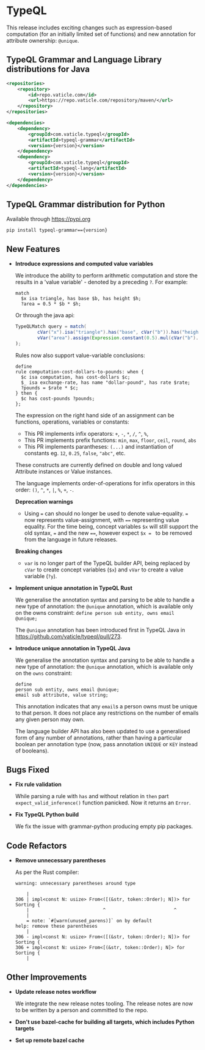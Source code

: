 # TypeQL

This release includes exciting changes such as expression-based computation (for an initially limited set of functions) and new annotation for attribute ownership: `@unique`.

## TypeQL Grammar and Language Library distributions for Java

```xml
<repositories>
    <repository>
        <id>repo.vaticle.com</id>
        <url>https://repo.vaticle.com/repository/maven/</url>
    </repository>
</repositories>

<dependencies>
    <dependency>
        <groupId>com.vaticle.typeql</groupId>
        <artifactId>typeql-grammar</artifactId>
        <version>{version}</version>
    </dependency>
    <dependency>
        <groupId>com.vaticle.typeql</groupId>
        <artifactId>typeql-lang</artifactId>
        <version>{version}</version>
    </dependency>
</dependencies>
```

## TypeQL Grammar distribution for Python

Available through https://pypi.org

```
pip install typeql-grammar=={version}
```


## New Features
- **Introduce expressions and computed value variables**
  
  We introduce the ability to perform arithmetic computation and store the results in a 'value variable' - denoted by a preceding `?`. For example:
  ```typeql
  match
    $x isa triangle, has base $b, has height $h;
    ?area = 0.5 * $b * $h;
  ```
  
  Or through the java api:
  ```java
  TypeQLMatch query = match(
          cVar("x").isa("triangle").has("base", cVar("b")).has("height", cVar("h")),
          vVar("area").assign(Expression.constant(0.5).mul(cVar("b").mul(cVar("h"))))))
  );
  ```
  
  Rules now also support value-variable conclusions:
  ```
  define
  rule computation-cost-dollars-to-pounds: when {
    $c isa computation, has cost-dollars $c;
    $_ isa exchange-rate, has name "dollar-pound", has rate $rate;
    ?pounds = $rate * $c;
  } then {
    $c has cost-pounds ?pounds;
  };
  ```
  
  The expression on the right hand side of an assignment can be functions, operations, variables or constants:
  * This PR implements infix operators: `+`, `-`, `*`, `/`, `^`, `%`, 
  * This PR implements prefix functions: `min`, `max`, `floor`, `ceil`, `round`, `abs`
  * This PR implements parantheses: `(...)` and instantiation of constants eg. `12`, `0.25`, `false`, `"abc"`, etc.
  
  These constructs are currently defined on double and long valued Attribute instances or Value instances.
  
  The language implements order-of-operations for infix operators in this order: `()`, `^`, `*`, `|`, `%`, `+`, `-`.
  
  **Deprecation warnings**
  * Using `=` can should no longer be used to denote value-equality. `=` now represents value-assignment, with `==` representing value equality. For the time being, concept variables `$x` will still support the old syntax, `=` and the new `==`, however expect `$x = ` to be removed from the language in future releases.
  
  **Breaking changes**
  * `var` is no longer part of the TypeQL builder API, being replaced by `cVar` to create concept variables (`$x`) and `vVar` to create a value variable (`?y`).
  
  
- **Implement unique annotation in TypeQL Rust**
  
  We generalise the annotation syntax and parsing to be able to handle a new type of annotation: the `@unique` annotation, which is available only on the owns constraint: `define person sub entity, owns email @unique;`
  
  The `@unique` annotation has been introduced first in TypeQL Java in https://github.com/vaticle/typeql/pull/273.
  
  
- **Introduce unique annotation in TypeQL Java**
  
  We generalise the annotation syntax and parsing to be able to handle a new type of annotation: the `@unique` annotation, which is available only on the `owns` constraint:
  
  ```
  define
  person sub entity, owns email @unique;
  email sub attribute, value string;
  ```
  
  This annotation indicates that any `email`s a person owns must be unique to that person. It does not place any restrictions on the number of emails any given person may own.
  
  The language builder API has also been updated to use a generalised form of any number of annotations, rather than having a particular boolean per annotation type (now, pass annotation `UNIQUE` or `KEY` instead of booleans).
  
  

## Bugs Fixed
- **Fix rule validation**
  
  While parsing a rule with `has` and without relation in `then` part `expect_valid_inference()` function panicked. Now it returns an `Error`.
  
  
- **Fix TypeQL Python build**
  
  We fix the issue with grammar-python producing empty pip packages.
  
  

## Code Refactors
- **Remove unnecessary parentheses**
  
  As per the Rust compiler:
  ```
  warning: unnecessary parentheses around type
  
      |
  306 | impl<const N: usize> From<([(&str, token::Order); N])> for Sorting {
      |                           ^                         ^
      |
      = note: `#[warn(unused_parens)]` on by default
  help: remove these parentheses
      |
  306 - impl<const N: usize> From<([(&str, token::Order); N])> for Sorting {
  306 + impl<const N: usize> From<[(&str, token::Order); N]> for Sorting {
      |
  ```
  
  

## Other Improvements

- **Update release notes workflow**
  
  We integrate the new release notes tooling. The release notes are now to be written by a person and committed to the repo.
  
  
- **Don't use bazel-cache for building all targets, which includes Python targets**

- **Set up remote bazel cache**

    

